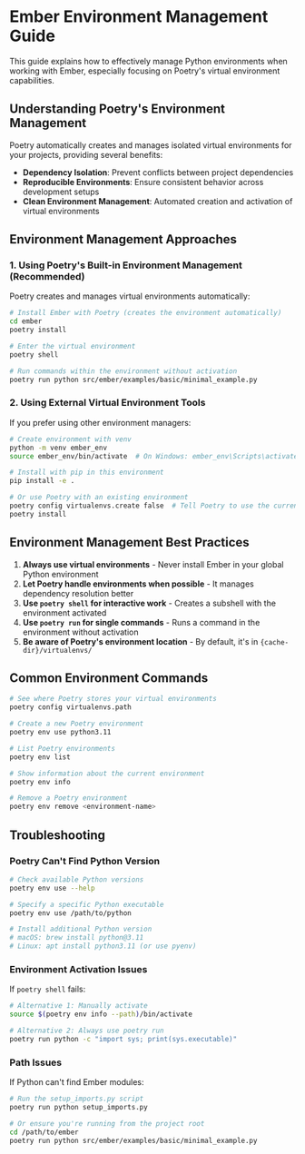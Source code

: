 # Ember Environment Management Guide

This guide explains how to effectively manage Python environments when working with Ember, especially focusing on Poetry's virtual environment capabilities.

## Understanding Poetry's Environment Management

Poetry automatically creates and manages isolated virtual environments for your projects, providing several benefits:

- **Dependency Isolation**: Prevent conflicts between project dependencies
- **Reproducible Environments**: Ensure consistent behavior across development setups
- **Clean Environment Management**: Automated creation and activation of virtual environments

## Environment Management Approaches

### 1. Using Poetry's Built-in Environment Management (Recommended)

Poetry creates and manages virtual environments automatically:

```bash
# Install Ember with Poetry (creates the environment automatically)
cd ember
poetry install

# Enter the virtual environment
poetry shell

# Run commands within the environment without activation
poetry run python src/ember/examples/basic/minimal_example.py
```

### 2. Using External Virtual Environment Tools

If you prefer using other environment managers:

```bash
# Create environment with venv
python -m venv ember_env
source ember_env/bin/activate  # On Windows: ember_env\Scripts\activate

# Install with pip in this environment
pip install -e .

# Or use Poetry with an existing environment
poetry config virtualenvs.create false  # Tell Poetry to use the current environment
poetry install
```

## Environment Management Best Practices

1. **Always use virtual environments** - Never install Ember in your global Python environment
2. **Let Poetry handle environments when possible** - It manages dependency resolution better
3. **Use `poetry shell` for interactive work** - Creates a subshell with the environment activated
4. **Use `poetry run` for single commands** - Runs a command in the environment without activation
5. **Be aware of Poetry's environment location** - By default, it's in `{cache-dir}/virtualenvs/`

## Common Environment Commands

```bash
# See where Poetry stores your virtual environments
poetry config virtualenvs.path

# Create a new Poetry environment
poetry env use python3.11

# List Poetry environments
poetry env list

# Show information about the current environment
poetry env info

# Remove a Poetry environment
poetry env remove <environment-name>
```

## Troubleshooting

### Poetry Can't Find Python Version

```bash
# Check available Python versions
poetry env use --help

# Specify a specific Python executable
poetry env use /path/to/python

# Install additional Python version
# macOS: brew install python@3.11
# Linux: apt install python3.11 (or use pyenv)
```

### Environment Activation Issues

If `poetry shell` fails:

```bash
# Alternative 1: Manually activate
source $(poetry env info --path)/bin/activate

# Alternative 2: Always use poetry run
poetry run python -c "import sys; print(sys.executable)"
```

### Path Issues

If Python can't find Ember modules:

```bash
# Run the setup_imports.py script
poetry run python setup_imports.py

# Or ensure you're running from the project root
cd /path/to/ember
poetry run python src/ember/examples/basic/minimal_example.py
```